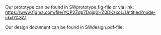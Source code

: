 Our prototype can be found in SWprototype.fig-file or via link:
https://www.figma.com/file/YQP2Zdg7Dgiq0HZ0DKzxoL/Untitled?node-id=0%3A1

Our design document can be found in SWdesign.pdf-file.
